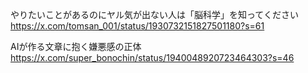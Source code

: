 
やりたいことがあるのにヤル気が出ない人は「脳科学」を知ってください
https://x.com/tomsan_001/status/1930732151827501180?s=61

AIが作る文章に抱く嫌悪感の正体
https://x.com/super_bonochin/status/1940048920723464303?s=46

